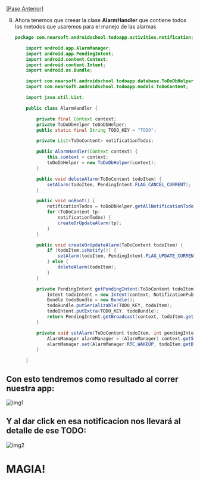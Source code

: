 [img1]: http://image.prntscr.com/image/8e7b11cf41854082a939cec98e5f9f72.png
[img2]: http://image.prntscr.com/image/92082e3ba1da4c6099db1c0d149a75a3.png

[\[Paso Anterior\]](04_DetailActivity.md)

8. Ahora tenemos que creear la clase **AlarmHandler** que contiene todos los metodos que usaremos para el manejo de las alarmas
    ```java
    package com.nearsoft.androidschool.todoapp.activities.notification;

        import android.app.AlarmManager;
        import android.app.PendingIntent;
        import android.content.Context;
        import android.content.Intent;
        import android.os.Bundle;

        import com.nearsoft.androidschool.todoapp.database.ToDoDbHelper;
        import com.nearsoft.androidschool.todoapp.models.ToDoContent;

        import java.util.List;

        public class AlarmHandler {

            private final Context context;
            private ToDoDbHelper toDoDbHelper;
            public static final String TODO_KEY = "TODO";

            private List<ToDoContent> notificationTodos;

            public AlarmHandler(Context context) {
                this.context = context;
                toDoDbHelper = new ToDoDbHelper(context);
            }

            public void deleteAlarm(ToDoContent todoItem) {
                setAlarm(todoItem, PendingIntent.FLAG_CANCEL_CURRENT);
            }

            public void onBoot() {
                notificationTodos = toDoDbHelper.getAllNotificationTodos();
                for (ToDoContent tp:
                    notificationTodos) {
                    createOrUpdateAlarm(tp);
                }
            }

            public void createOrUpdateAlarm(ToDoContent todoItem) {
                if (todoItem.isNotify()) {
                    setAlarm(todoItem, PendingIntent.FLAG_UPDATE_CURRENT);
                } else {
                    deleteAlarm(todoItem);
                }
            }

            private PendingIntent getPendingIntent(ToDoContent todoItem, int pendingIntentFlag) {
                Intent todoIntent = new Intent(context, NotificationPublisher.class);
                Bundle todoBundle = new Bundle();
                todoBundle.putSerializable(TODO_KEY, todoItem);
                todoIntent.putExtra(TODO_KEY, todoBundle);
                return PendingIntent.getBroadcast(context, todoItem.getId().intValue(), todoIntent, pendingIntentFlag);
            }

            private void setAlarm(ToDoContent todoItem, int pendingIntentFlag) {
                AlarmManager alarmManager = (AlarmManager) context.getSystemService(Context.ALARM_SERVICE);
                alarmManager.set(AlarmManager.RTC_WAKEUP, todoItem.getDate().getTime(), getPendingIntent(todoItem, pendingIntentFlag));
            }

        }

    ```

## Con esto tendremos como resultado al correr nuestra app:


    
   ![img1]



## Y al dar click en esa notificacion nos llevará al detalle de ese TODO:

   ![img2]

   # MAGIA!